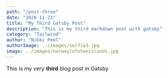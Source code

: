 ```yaml
---
path: "/post-three"
date: "2020-11-23"
title: "My Third Gatsby Post"
description: "This is my third markdown post with gatsby"
category: "Tailwind"
author: "Nikki Peel"
authorImage: ../images/selfie3.jpg
image: ../images/norwaylofotenislands.jpg
---
```


This is my very **third** blog post in Gatsby